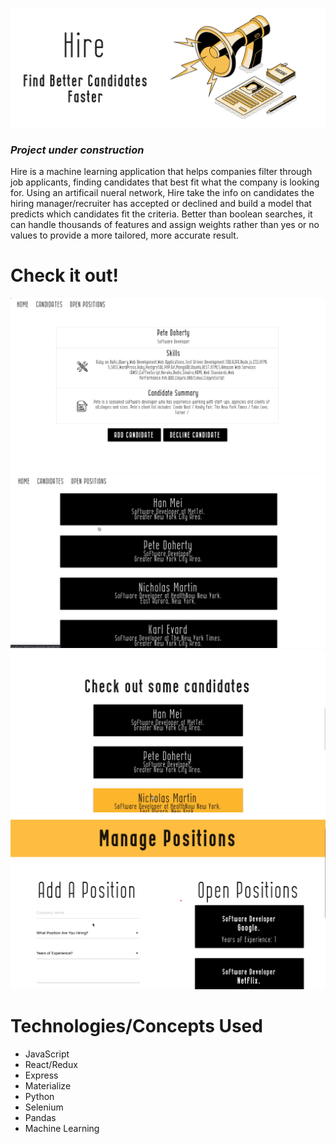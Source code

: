 ![hire](./public/hire_banner.png)

### ***Project under construction***
Hire is a machine learning application that helps companies filter through job applicants, finding candidates that best fit what the company is looking for. Using an artificail nueral network, Hire take the info on candidates the hiring manager/recruiter has accepted or declined and build a model that predicts which candidates fit the criteria. Better than boolean searches, it can handle thousands of features and assign weights rather than yes or no values to provide a more tailored, more accurate result. 

# Check it out!

![hire](./public/hire_candidate_card.png)
![hire](./public/hire_candidate_list.png)
![hire](./public/hire_home_candidates.png)
![hire](./public/hire_manage_positions.png)

# Technologies/Concepts Used
- JavaScript
- React/Redux
- Express
- Materialize 
- Python
- Selenium 
- Pandas
- Machine Learning
